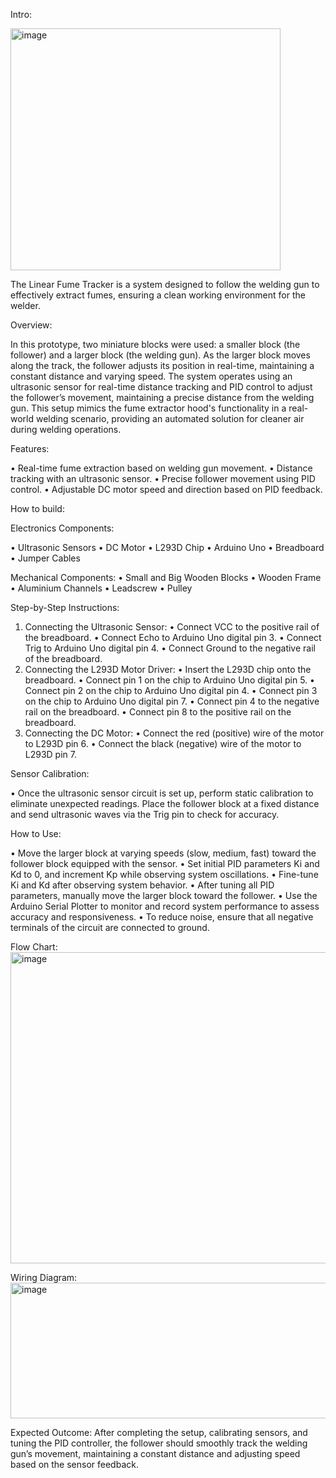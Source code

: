 Intro:

<img width="432" height="387" alt="image" src="https://github.com/user-attachments/assets/bc74c739-7664-4d37-b798-f7e7805d3fb1" />



The Linear Fume Tracker is a system designed to follow the welding gun to effectively extract fumes, ensuring a clean working environment for the welder.

Overview:

In this prototype, two miniature blocks were used: a smaller block (the follower) and a larger block (the welding gun). As the larger block moves along the track, the follower adjusts its position in real-time, maintaining a constant distance and varying speed. The system operates using an ultrasonic sensor for real-time distance tracking and PID control to adjust the follower’s movement, maintaining a precise distance from the welding gun. This setup mimics the fume extractor hood's functionality in a real-world welding scenario, providing an automated solution for cleaner air during welding operations.

Features:

•	Real-time fume extraction based on welding gun movement.
•	Distance tracking with an ultrasonic sensor.
•	Precise follower movement using PID control.
•	Adjustable DC motor speed and direction based on PID feedback.

How to build: 

Electronics Components: 

•	Ultrasonic Sensors
•	DC Motor 
•	L293D Chip
•	Arduino Uno
•	Breadboard
•	Jumper Cables

Mechanical Components:
•	Small and Big Wooden Blocks
•	Wooden Frame
•	Aluminium Channels
•	Leadscrew
•	Pulley

Step-by-Step Instructions:
1. Connecting the Ultrasonic Sensor:
•	Connect VCC to the positive rail of the breadboard.
•	Connect Echo to Arduino Uno digital pin 3.
•	Connect Trig to Arduino Uno digital pin 4.
•	Connect Ground to the negative rail of the breadboard.
2. Connecting the L293D Motor Driver:
•	Insert the L293D chip onto the breadboard.
•	Connect pin 1 on the chip to Arduino Uno digital pin 5.
•	Connect pin 2 on the chip to Arduino Uno digital pin 4.
•	Connect pin 3 on the chip to Arduino Uno digital pin 7.
•	Connect pin 4 to the negative rail on the breadboard.
•	Connect pin 8 to the positive rail on the breadboard.
3. Connecting the DC Motor:
•	Connect the red (positive) wire of the motor to L293D pin 6.
•	Connect the black (negative) wire of the motor to L293D pin 7.

Sensor Calibration: 

• Once the ultrasonic sensor circuit is set up, perform static calibration to eliminate unexpected readings. Place the follower block at a fixed distance and send ultrasonic waves via the Trig pin to check for accuracy.

How to Use:

•	Move the larger block at varying speeds (slow, medium, fast) toward the follower block equipped with the sensor.
•	Set initial PID parameters Ki and Kd to 0, and increment Kp while observing system oscillations.
•	Fine-tune Ki and Kd after observing system behavior.
•	After tuning all PID parameters, manually move the larger block toward the follower.
•	Use the Arduino Serial Plotter to monitor and record system performance to assess accuracy and responsiveness.
•	To reduce noise, ensure that all negative terminals of the circuit are connected to ground.

Flow Chart: 
<img width="938" height="498" alt="image" src="https://github.com/user-attachments/assets/8025e26d-07b6-4db1-8769-b0b560539f83" />

Wiring Diagram: 
<img width="831" height="217" alt="image" src="https://github.com/user-attachments/assets/b375a6c1-e3b3-4bcb-a1fb-acddc712c6b4" />


Expected Outcome:
After completing the setup, calibrating sensors, and tuning the PID controller, the follower should smoothly track the welding gun’s movement, maintaining a constant distance and adjusting speed based on the sensor feedback.

